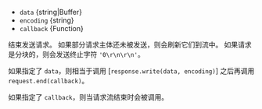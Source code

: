 <!-- YAML
added: v0.1.90
-->

* `data` {string|Buffer}
* `encoding` {string}
* `callback` {Function}

结束发送请求。
如果部分请求主体还未被发送，则会刷新它们到流中。
如果请求是分块的，则会发送终止字符 `'0\r\n\r\n'`。

如果指定了 `data`，则相当于调用 [`response.write(data, encoding)`] 之后再调用 `request.end(callback)`。

如果指定了 `callback`，则当请求流结束时会被调用。

